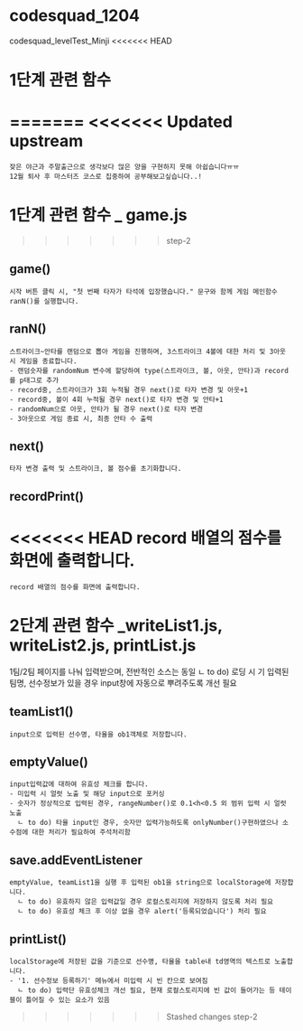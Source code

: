 # codesquad_1204
 codesquad_levelTest_Minji
<<<<<<< HEAD

# 1단계 관련 함수
=======
<<<<<<< Updated upstream
=======
    잦은 야근과 주말출근으로 생각보다 많은 양을 구현하지 못해 아쉽습니다ㅠㅠ
    12월 퇴사 후 마스터즈 코스로 집중하여 공부해보고싶습니다..!
    
# 1단계 관련 함수 _ game.js
>>>>>>> step-2
## game()
    시작 버튼 클릭 시, "첫 번째 타자가 타석에 입장했습니다." 문구와 함께 게임 메인함수 ranN()를 실행합니다.

## ranN()
    스트라이크~안타를 랜덤으로 뽑아 게임을 진행하며, 3스트라이크 4볼에 대한 처리 및 3아웃 시 게임을 종료합니다.
    - 랜덤숫자를 randomNum 변수에 할당하여 type(스트라이크, 볼, 아웃, 안타)과 record를 p태그로 추가
    - record중, 스트라이크가 3회 누적될 경우 next()로 타자 변경 및 아웃+1
    - record중, 볼이 4회 누적될 경우 next()로 타자 변경 및 안타+1
    - randomNum으로 아웃, 안타가 될 경우 next()로 타자 변경
    - 3아웃으로 게임 종료 시, 최종 안타 수 출력

## next()
    타자 변경 출력 및 스트라이크, 볼 점수를 초기화합니다.

## recordPrint()
<<<<<<< HEAD
    record 배열의 점수를 화면에 출력합니다.
=======
    record 배열의 점수를 화면에 출력합니다.

# 2단계 관련 함수 _writeList1.js, writeList2.js, printList.js
1팀/2팀 페이지를 나눠 입력받으며, 전반적인 소스는 동일
  ㄴ to do) 로딩 시 기 입력된 팀명, 선수정보가 있을 경우 input창에 자동으로 뿌려주도록 개선 필요

## teamList1()
    input으로 입력된 선수명, 타율을 ob1객체로 저장합니다.

## emptyValue()
    input입력값에 대하여 유효성 체크를 합니다.
    - 미입력 시 얼럿 노출 및 해당 input으로 포커싱
    - 숫자가 정상적으로 입력된 경우, rangeNumber()로 0.1<h<0.5 외 범위 입력 시 얼럿 노출
      ㄴ to do) 타율 input인 경우, 숫자만 입력가능하도록 onlyNumber()구현하였으나 소수점에 대한 처리가 필요하여 주석처리함

## save.addEventListener
    emptyValue, teamList1을 실행 후 입력된 ob1을 string으로 localStorage에 저장합니다.
      ㄴ to do) 유효하지 않은 입력값일 경우 로컬스토리지에 저장하지 않도록 처리 필요
      ㄴ to do) 유효성 체크 후 이상 없을 경우 alert('등록되었습니다') 처리 필요

## printList()
    localStorage에 저장된 값을 기준으로 선수명, 타율을 table내 td영역의 텍스트로 노출합니다.
    - '1. 선수정보 등록하기' 메뉴에서 미입력 시 빈 칸으로 보여짐
      ㄴ to do) 입력단 유효성체크 개선 필요, 현재 로컬스토리지에 빈 값이 들어가는 등 테이블이 틀어질 수 있는 요소가 있음
>>>>>>> Stashed changes
>>>>>>> step-2
